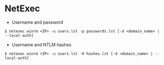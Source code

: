 # NetExec

- Username and password

```
$ netexec winrm <IP> -u users.lst -p passwords.lst [-d <domain_name> | --local-auth]
```

- Username and NTLM hashes

```
$ netexec winrm <IP> -u users.lst -H hashes.lst [-d <domain_name> | --local-auth]
```